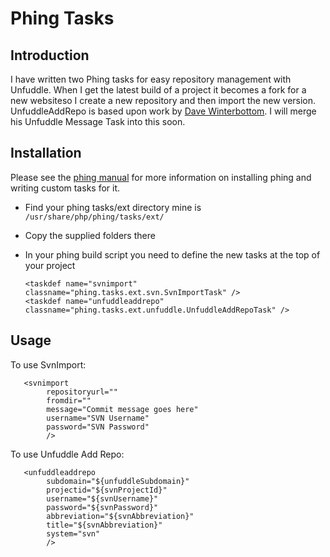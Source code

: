 # Phing Tasks
## Introduction
I have written two Phing tasks for easy repository management with Unfuddle.  When I get the latest build of a project it becomes a fork for a new websiteso I create a new repository and then import the new version.  UnfuddleAddRepo is based upon work by [Dave Winterbottom][daveblog].  I will merge his Unfuddle Message Task into this soon.
## Installation
Please see the [phing manual][phingmanual] for more information on installing phing and writing custom tasks for it.

* Find your phing tasks/ext directory mine is ``/usr/share/php/phing/tasks/ext/``
* Copy the supplied folders there
* In your phing build script you need to define the new tasks at the top of your project

      <taskdef name="svnimport" classname="phing.tasks.ext.svn.SvnImportTask" />
      <taskdef name="unfuddleaddrepo" classname="phing.tasks.ext.unfuddle.UnfuddleAddRepoTask" />

## Usage
To use SvnImport:

       <svnimport
            repositoryurl=""
            fromdir=""
            message="Commit message goes here"
            username="SVN Username"
            password="SVN Password"
            />

To use Unfuddle Add Repo:

       <unfuddleaddrepo
            subdomain="${unfuddleSubdomain}"
            projectid="${svnProjectId}"
            username="${svnUsername}"
            password="${svnPassword}"
            abbreviation="${svnAbbreviation}"
            title="${svnAbbreviation}"
            system="svn"
            />
[phingmanual]: http://phing.info/docs/guide/current/
[daveblog]: http://codeinthehole.com/archives/15-Phing-task-to-create-an-Unfuddle-message.html
